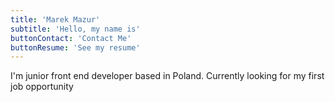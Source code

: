 ```yaml
---
title: 'Marek Mazur'
subtitle: 'Hello, my name is'
buttonContact: 'Contact Me'
buttonResume: 'See my resume'
---
```


I'm junior front end developer based in Poland. Currently looking for my first job opportunity